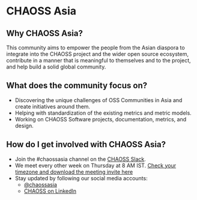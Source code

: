 # CHAOSS Asia

## Why CHAOSS Asia?

This community aims to empower the people from the Asian diaspora to integrate into the CHAOSS project and the wider open source ecosystem, contribute in a manner that is meaningful to themselves and to the project, and help build a solid global community.

## What does the community focus on?

- Discovering the unique challenges of OSS Communities in Asia and create initiatives around them.
- Helping with standardization of the existing metrics and metric models.
- Working on CHAOSS Software projects, documentation, metrics, and design.

## How do I get involved with CHAOSS Asia?

- Join the #chaossasia channel on the [CHAOSS Slack](https://join.slack.com/t/chaoss-workspace/shared_invite/zt-r65szij9-QajX59hkZUct82b0uACA6g).
- We meet every other week on Thursday at 8 AM IST. [Check your timezone and download the meeting invite here](https://arewemeetingyet.com/Kolkata/2024-05-16/08:00/b/CHAOSS%20Asia%20meeting#eyJ1cmwiOiJodHRwczovL3RlYW11cC5jb20vZXZlbnQvc2hvdy9pZC9xR3lIdjFjS0J2a1JoVHFrN2FkUGM5SmQ5d2lDZ2gifQ==)
- Stay updated by following our social media accounts:
  -  [@chaossasia](https://twitter.com/chaossasia)
  -  [CHAOSS on LinkedIn](https://www.linkedin.com/company/chaoss/)
